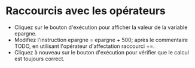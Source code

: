 # Raccourcis avec les opérateurs

- Cliquez sur le bouton d'exécution pour afficher la valeur de la variable epargne.
- Modifiez l'instruction epargne = epargne + 500; après le commentaire TODO, en utilisant l'opérateur d'affectation raccourci +=.
- Cliquez à nouveau sur le bouton d'exécution pour vérifier que le calcul est toujours correct.
